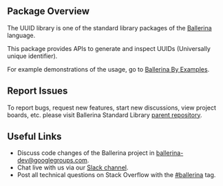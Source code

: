 ## Package Overview

The UUID library is one of the standard library packages of the <a target="_blank" href="https://ballerina.io/">Ballerina</a> language.

This package provides APIs to generate and inspect UUIDs (Universally unique identifier).

For example demonstrations of the usage, go to [Ballerina By Examples](https://ballerina.io/learn/by-example/).

## Report Issues

To report bugs, request new features, start new discussions, view project boards, etc. please visit Ballerina Standard Library [parent repository](https://github.com/ballerina-platform/ballerina-standard-library).

## Useful Links

* Discuss code changes of the Ballerina project in [ballerina-dev@googlegroups.com](mailto:ballerina-dev@googlegroups.com).
* Chat live with us via our [Slack channel](https://ballerina.io/community/slack/).
* Post all technical questions on Stack Overflow with the [#ballerina](https://stackoverflow.com/questions/tagged/ballerina) tag.

